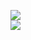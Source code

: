 [![](https://img.shields.io/badge/Made%20With-Github%20Spray-lightgrey.svg?style=for-the-badge&logo=github)](https://github.com/Annihil/github-spray#4735)  
[![](https://i.imgur.com/2DrTn0Z.gif)](https://github.com/Annihil/github-spray)